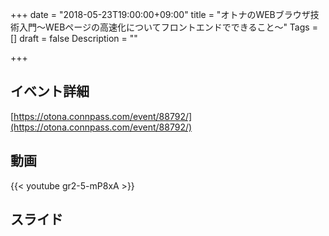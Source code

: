 +++
date = "2018-05-23T19:00:00+09:00"
title = "オトナのWEBブラウザ技術入門〜WEBページの高速化についてフロントエンドでできること〜"
Tags = []
draft = false
Description = ""

+++

## イベント詳細

[https://otona.connpass.com/event/88792/](https://otona.connpass.com/event/88792/)

## 動画

{{< youtube gr2-5-mP8xA >}}

## スライド
